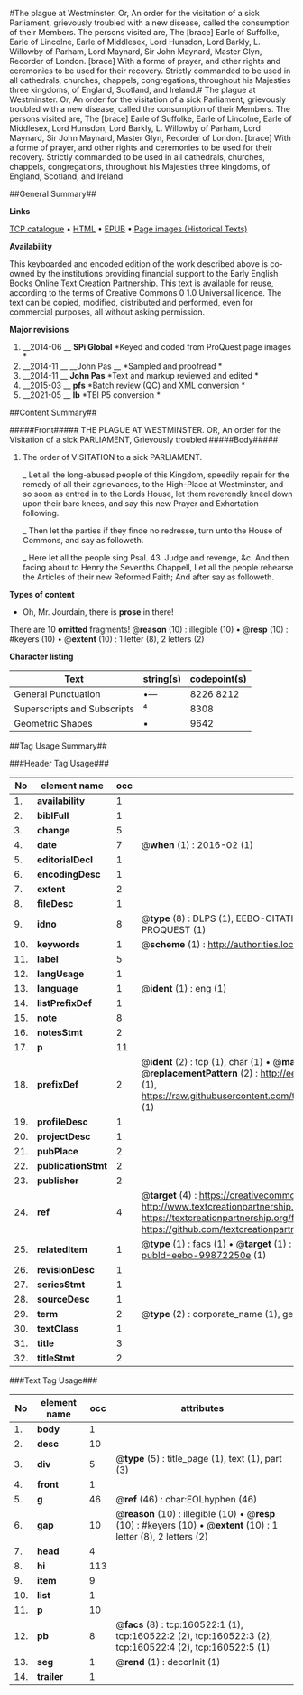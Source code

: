 #The plague at Westminster. Or, An order for the visitation of a sick Parliament, grievously troubled with a new disease, called the consumption of their Members. The persons visited are, The [brace] Earle of Suffolke, Earle of Lincolne, Earle of Middlesex, Lord Hunsdon, Lord Barkly, L. Willowby of Parham, Lord Maynard, Sir John Maynard, Master Glyn, Recorder of London. [brace] With a forme of prayer, and other rights and ceremonies to be used for their recovery. Strictly commanded to be used in all cathedrals, churches, chappels, congregations, throughout his Majesties three kingdoms, of England, Scotland, and Ireland.#
The plague at Westminster. Or, An order for the visitation of a sick Parliament, grievously troubled with a new disease, called the consumption of their Members. The persons visited are, The [brace] Earle of Suffolke, Earle of Lincolne, Earle of Middlesex, Lord Hunsdon, Lord Barkly, L. Willowby of Parham, Lord Maynard, Sir John Maynard, Master Glyn, Recorder of London. [brace] With a forme of prayer, and other rights and ceremonies to be used for their recovery. Strictly commanded to be used in all cathedrals, churches, chappels, congregations, throughout his Majesties three kingdoms, of England, Scotland, and Ireland.

##General Summary##

**Links**

[TCP catalogue](http://www.ota.ox.ac.uk/tcp/)  • 
[HTML](http://tei.it.ox.ac.uk/tcp/Texts-HTML/free/A90/A90731.html)  • 
[EPUB](http://tei.it.ox.ac.uk/tcp/Texts-EPUB/free/A90/A90731.epub) • 
[Page images (Historical Texts)](https://historicaltexts.jisc.ac.uk/eebo-99872250e)

**Availability**

This keyboarded and encoded edition of the work described above is co-owned by the
    institutions providing financial support to the Early English Books Online Text Creation
    Partnership. This text is available for reuse, according to the terms of  Creative Commons 0 1.0 Universal
    licence. The text can be copied, modified, distributed and performed, even for commercial
    purposes, all without asking permission.

**Major revisions**

1. __2014-06 __ __SPi Global__ *Keyed and coded from ProQuest page images *
1. __2014-11 __ __John Pas __ *Sampled and proofread *
1. __2014-11 __ __John Pas__ *Text and markup reviewed and edited *
1. __2015-03 __ __pfs__ *Batch review (QC) and XML conversion *
1. __2021-05 __ __lb__ *TEI P5 conversion *

##Content Summary##

#####Front#####
THE PLAGUE AT WESTMINSTER. OR, An order for the Visitation of a sick PARLIAMENT, Grievously troubled
#####Body#####

1. The order of VISITATION to a sick PARLIAMENT.

    _ Let all the long-abused people of this Kingdom, speedily repair for the remedy of all their agrievances, to the High-Place at Westminster, and so soon as entred in to the Lords House, let them reverendly kneel down upon their bare knees, and say this new Prayer and Exhortation following.

    _ Then let the parties if they finde no redresse, turn unto the House of Commons, and say as followeth.

    _ Here let all the people sing Psal. 43. Judge and revenge, &c. And then facing about to Henry the Sevenths Chappell, Let all the people rehearse the Articles of their new Reformed Faith; And after say as followeth.

**Types of content**

  * Oh, Mr. Jourdain, there is **prose** in there!

There are 10 **omitted** fragments! 
 @__reason__ (10) : illegible (10)  •  @__resp__ (10) : #keyers (10)  •  @__extent__ (10) : 1 letter (8), 2 letters (2)

**Character listing**


|Text|string(s)|codepoint(s)|
|---|---|---|
|General Punctuation|•—|8226 8212|
|Superscripts             and Subscripts|⁴|8308|
|Geometric Shapes|▪|9642|

##Tag Usage Summary##

###Header Tag Usage###

|No|element name|occ|attributes|
|---|---|---|---|
|1.|__availability__|1||
|2.|__biblFull__|1||
|3.|__change__|5||
|4.|__date__|7| @__when__ (1) : 2016-02 (1)|
|5.|__editorialDecl__|1||
|6.|__encodingDesc__|1||
|7.|__extent__|2||
|8.|__fileDesc__|1||
|9.|__idno__|8| @__type__ (8) : DLPS (1), EEBO-CITATION (1), VID (1), EEBO-PROQUEST (1), STC (3), PROQUEST (1)|
|10.|__keywords__|1| @__scheme__ (1) : http://authorities.loc.gov/ (1)|
|11.|__label__|5||
|12.|__langUsage__|1||
|13.|__language__|1| @__ident__ (1) : eng (1)|
|14.|__listPrefixDef__|1||
|15.|__note__|8||
|16.|__notesStmt__|2||
|17.|__p__|11||
|18.|__prefixDef__|2| @__ident__ (2) : tcp (1), char (1)  •  @__matchPattern__ (2) : ([0-9\-]+):([0-9IVX]+) (1), (.+) (1)  •  @__replacementPattern__ (2) : http://eebo.chadwyck.com/downloadtiff?vid=$1&page=$2 (1), https://raw.githubusercontent.com/textcreationpartnership/Texts/master/tcpchars.xml#$1 (1)|
|19.|__profileDesc__|1||
|20.|__projectDesc__|1||
|21.|__pubPlace__|2||
|22.|__publicationStmt__|2||
|23.|__publisher__|2||
|24.|__ref__|4| @__target__ (4) : https://creativecommons.org/publicdomain/zero/1.0/ (1), http://www.textcreationpartnership.org/docs/. (1), https://textcreationpartnership.org/faq/#faq05 (1), https://github.com/textcreationpartnership (1)|
|25.|__relatedItem__|1| @__type__ (1) : facs (1)  •  @__target__ (1) : https://data.historicaltexts.jisc.ac.uk/view?pubId=eebo-99872250e (1)|
|26.|__revisionDesc__|1||
|27.|__seriesStmt__|1||
|28.|__sourceDesc__|1||
|29.|__term__|2| @__type__ (2) : corporate_name (1), geographic_name (1)|
|30.|__textClass__|1||
|31.|__title__|3||
|32.|__titleStmt__|2||


###Text Tag Usage###

|No|element name|occ|attributes|
|---|---|---|---|
|1.|__body__|1||
|2.|__desc__|10||
|3.|__div__|5| @__type__ (5) : title_page (1), text (1), part (3)|
|4.|__front__|1||
|5.|__g__|46| @__ref__ (46) : char:EOLhyphen (46)|
|6.|__gap__|10| @__reason__ (10) : illegible (10)  •  @__resp__ (10) : #keyers (10)  •  @__extent__ (10) : 1 letter (8), 2 letters (2)|
|7.|__head__|4||
|8.|__hi__|113||
|9.|__item__|9||
|10.|__list__|1||
|11.|__p__|10||
|12.|__pb__|8| @__facs__ (8) : tcp:160522:1 (1), tcp:160522:2 (2), tcp:160522:3 (2), tcp:160522:4 (2), tcp:160522:5 (1)|
|13.|__seg__|1| @__rend__ (1) : decorInit (1)|
|14.|__trailer__|1||
